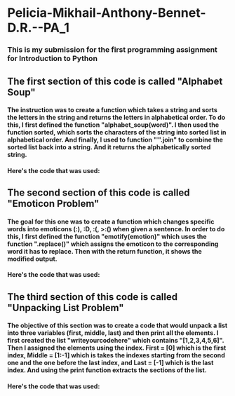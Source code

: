 # Pelicia-Mikhail-Anthony-Bennet-D.R.--PA_1
### This is my submission for the first programming assignment for Introduction to Python

## The first section of this code is called "Alphabet Soup"
#### The instruction was to create a function which takes a string and sorts the letters in the string and returns the letters in alphabetical order. To do this, I first defined the function "alphabet_soup(word)". I then used the function sorted, which sorts the characters of the string into sorted list in alphabetical order. And finally, I used to function "''.join" to combine the sorted list back into a string. And it returns the alphabetically sorted string.
#### Here's the code that was used:

## The second section of this code is called "Emoticon Problem"
#### The goal for this one was to create a function which changes specific words into emoticons (:), :D, :(, >:() when given a sentence. In order to do this, I first defined the function "emotify(emotion)" which uses the function ".replace()" which assigns the emoticon to the corresponding word it has to replace. Then with the return function, it shows the modified output.
#### Here's the code that was used:

## The third section of this code is called "Unpacking List Problem"
#### The objective of this section was to create a code that would unpack a list into three variables (first, middle, last) and then print all the elements. I first created the list "writeyourcodehere" which contains "[1,2,3,4,5,6]". Then I assigned the elements using the index. First = [0] which is the first index, Middle = [1:-1] which is takes the indexes starting from the second one and the one before the last index, and Last = [-1] which is the last index. And using the print function extracts the sections of the list.
#### Here's the code that was used:
